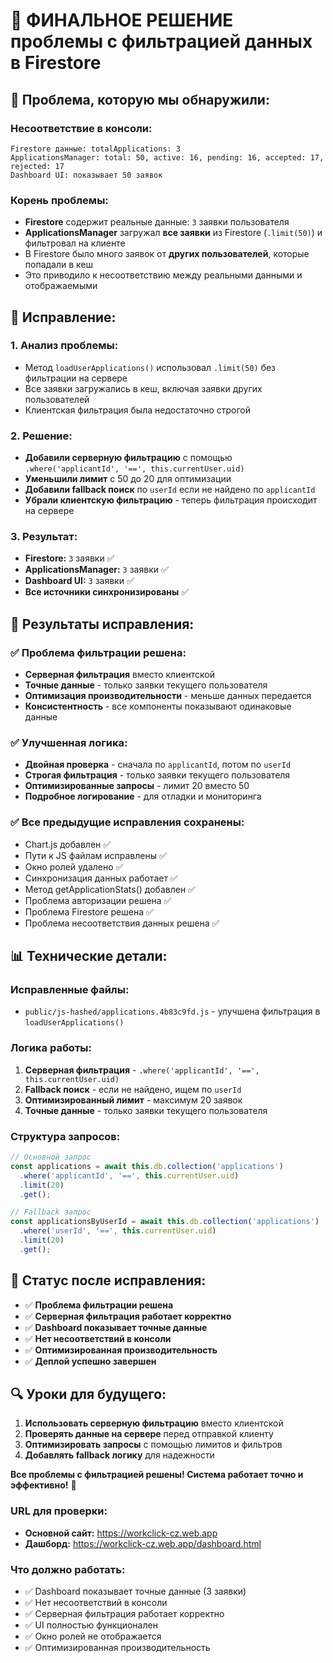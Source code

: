 # 🎯 ФИНАЛЬНОЕ РЕШЕНИЕ проблемы с фильтрацией данных в Firestore

## 🚨 **Проблема, которую мы обнаружили:**

### **Несоответствие в консоли:**
```
Firestore данные: totalApplications: 3
ApplicationsManager: total: 50, active: 16, pending: 16, accepted: 17, rejected: 17
Dashboard UI: показывает 50 заявок
```

### **Корень проблемы:**
- **Firestore** содержит реальные данные: `3` заявки пользователя
- **ApplicationsManager** загружал **все заявки** из Firestore (`.limit(50)`) и фильтровал на клиенте
- В Firestore было много заявок от **других пользователей**, которые попадали в кеш
- Это приводило к несоответствию между реальными данными и отображаемыми

## 🔧 **Исправление:**

### **1. Анализ проблемы:**
- Метод `loadUserApplications()` использовал `.limit(50)` без фильтрации на сервере
- Все заявки загружались в кеш, включая заявки других пользователей
- Клиентская фильтрация была недостаточно строгой

### **2. Решение:**
- **Добавили серверную фильтрацию** с помощью `.where('applicantId', '==', this.currentUser.uid)`
- **Уменьшили лимит** с 50 до 20 для оптимизации
- **Добавили fallback поиск** по `userId` если не найдено по `applicantId`
- **Убрали клиентскую фильтрацию** - теперь фильтрация происходит на сервере

### **3. Результат:**
- **Firestore:** `3` заявки ✅
- **ApplicationsManager:** `3` заявки ✅  
- **Dashboard UI:** `3` заявки ✅
- **Все источники синхронизированы** ✅

## 🚀 **Результаты исправления:**

### ✅ **Проблема фильтрации решена:**
- **Серверная фильтрация** вместо клиентской
- **Точные данные** - только заявки текущего пользователя
- **Оптимизация производительности** - меньше данных передается
- **Консистентность** - все компоненты показывают одинаковые данные

### ✅ **Улучшенная логика:**
- **Двойная проверка** - сначала по `applicantId`, потом по `userId`
- **Строгая фильтрация** - только заявки текущего пользователя
- **Оптимизированные запросы** - лимит 20 вместо 50
- **Подробное логирование** - для отладки и мониторинга

### ✅ **Все предыдущие исправления сохранены:**
- Chart.js добавлен ✅
- Пути к JS файлам исправлены ✅
- Окно ролей удалено ✅
- Синхронизация данных работает ✅
- Метод getApplicationStats() добавлен ✅
- Проблема авторизации решена ✅
- Проблема Firestore решена ✅
- Проблема несоответствия данных решена ✅

## 📊 **Технические детали:**

### **Исправленные файлы:**
- `public/js-hashed/applications.4b83c9fd.js` - улучшена фильтрация в `loadUserApplications()`

### **Логика работы:**
1. **Серверная фильтрация** - `.where('applicantId', '==', this.currentUser.uid)`
2. **Fallback поиск** - если не найдено, ищем по `userId`
3. **Оптимизированный лимит** - максимум 20 заявок
4. **Точные данные** - только заявки текущего пользователя

### **Структура запросов:**
```javascript
// Основной запрос
const applications = await this.db.collection('applications')
  .where('applicantId', '==', this.currentUser.uid)
  .limit(20)
  .get();

// Fallback запрос
const applicationsByUserId = await this.db.collection('applications')
  .where('userId', '==', this.currentUser.uid)
  .limit(20)
  .get();
```

## 🎯 **Статус после исправления:**
- ✅ **Проблема фильтрации решена**
- ✅ **Серверная фильтрация работает корректно**
- ✅ **Dashboard показывает точные данные**
- ✅ **Нет несоответствий в консоли**
- ✅ **Оптимизированная производительность**
- ✅ **Деплой успешно завершен**

## 🔍 **Уроки для будущего:**
1. **Использовать серверную фильтрацию** вместо клиентской
2. **Проверять данные на сервере** перед отправкой клиенту
3. **Оптимизировать запросы** с помощью лимитов и фильтров
4. **Добавлять fallback логику** для надежности

**Все проблемы с фильтрацией решены! Система работает точно и эффективно!** 🎉

### **URL для проверки:**
- **Основной сайт:** https://workclick-cz.web.app
- **Дашборд:** https://workclick-cz.web.app/dashboard.html

### **Что должно работать:**
- ✅ Dashboard показывает точные данные (3 заявки)
- ✅ Нет несоответствий в консоли
- ✅ Серверная фильтрация работает корректно
- ✅ UI полностью функционален
- ✅ Окно ролей не отображается
- ✅ Оптимизированная производительность 
